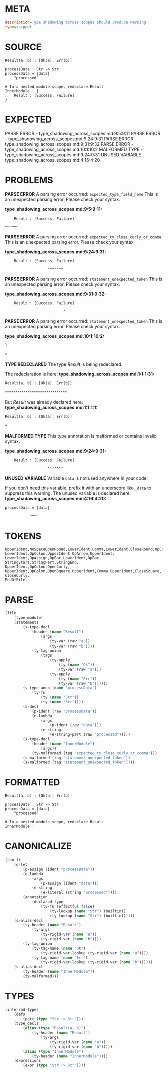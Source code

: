 # META
~~~ini
description=Type shadowing across scopes should produce warning
type=snippet
~~~
# SOURCE
~~~roc
Result(a, b) : [Ok(a), Err(b)]

processData : Str -> Str
processData = |data|
    "processed"

# In a nested module scope, redeclare Result
InnerModule : {
    Result : [Success, Failure]
}
~~~
# EXPECTED
PARSE ERROR - type_shadowing_across_scopes.md:9:5:9:11
PARSE ERROR - type_shadowing_across_scopes.md:9:24:9:31
PARSE ERROR - type_shadowing_across_scopes.md:9:31:9:32
PARSE ERROR - type_shadowing_across_scopes.md:10:1:10:2
MALFORMED TYPE - type_shadowing_across_scopes.md:9:24:9:31
UNUSED VARIABLE - type_shadowing_across_scopes.md:4:16:4:20
# PROBLEMS
**PARSE ERROR**
A parsing error occurred: `expected_type_field_name`
This is an unexpected parsing error. Please check your syntax.

**type_shadowing_across_scopes.md:9:5:9:11:**
```roc
    Result : [Success, Failure]
```
    ^^^^^^


**PARSE ERROR**
A parsing error occurred: `expected_ty_close_curly_or_comma`
This is an unexpected parsing error. Please check your syntax.

**type_shadowing_across_scopes.md:9:24:9:31:**
```roc
    Result : [Success, Failure]
```
                       ^^^^^^^


**PARSE ERROR**
A parsing error occurred: `statement_unexpected_token`
This is an unexpected parsing error. Please check your syntax.

**type_shadowing_across_scopes.md:9:31:9:32:**
```roc
    Result : [Success, Failure]
```
                              ^


**PARSE ERROR**
A parsing error occurred: `statement_unexpected_token`
This is an unexpected parsing error. Please check your syntax.

**type_shadowing_across_scopes.md:10:1:10:2:**
```roc
}
```
^


**TYPE REDECLARED**
The type _Result_ is being redeclared.

The redeclaration is here:
**type_shadowing_across_scopes.md:1:1:1:31:**
```roc
Result(a, b) : [Ok(a), Err(b)]
```
^^^^^^^^^^^^^^^^^^^^^^^^^^^^^^

But _Result_ was already declared here:
**type_shadowing_across_scopes.md:1:1:1:1:**
```roc
Result(a, b) : [Ok(a), Err(b)]
```
^


**MALFORMED TYPE**
This type annotation is malformed or contains invalid syntax.

**type_shadowing_across_scopes.md:9:24:9:31:**
```roc
    Result : [Success, Failure]
```
                       ^^^^^^^


**UNUSED VARIABLE**
Variable `data` is not used anywhere in your code.

If you don't need this variable, prefix it with an underscore like `_data` to suppress this warning.
The unused variable is declared here:
**type_shadowing_across_scopes.md:4:16:4:20:**
```roc
processData = |data|
```
               ^^^^


# TOKENS
~~~zig
UpperIdent,NoSpaceOpenRound,LowerIdent,Comma,LowerIdent,CloseRound,OpColon,OpenSquare,UpperIdent,NoSpaceOpenRound,LowerIdent,CloseRound,Comma,UpperIdent,NoSpaceOpenRound,LowerIdent,CloseRound,CloseSquare,
LowerIdent,OpColon,UpperIdent,OpArrow,UpperIdent,
LowerIdent,OpAssign,OpBar,LowerIdent,OpBar,
StringStart,StringPart,StringEnd,
UpperIdent,OpColon,OpenCurly,
UpperIdent,OpColon,OpenSquare,UpperIdent,Comma,UpperIdent,CloseSquare,
CloseCurly,
EndOfFile,
~~~
# PARSE
~~~clojure
(file
	(type-module)
	(statements
		(s-type-decl
			(header (name "Result")
				(args
					(ty-var (raw "a"))
					(ty-var (raw "b"))))
			(ty-tag-union
				(tags
					(ty-apply
						(ty (name "Ok"))
						(ty-var (raw "a")))
					(ty-apply
						(ty (name "Err"))
						(ty-var (raw "b"))))))
		(s-type-anno (name "processData")
			(ty-fn
				(ty (name "Str"))
				(ty (name "Str"))))
		(s-decl
			(p-ident (raw "processData"))
			(e-lambda
				(args
					(p-ident (raw "data")))
				(e-string
					(e-string-part (raw "processed")))))
		(s-type-decl
			(header (name "InnerModule")
				(args))
			(ty-malformed (tag "expected_ty_close_curly_or_comma")))
		(s-malformed (tag "statement_unexpected_token"))
		(s-malformed (tag "statement_unexpected_token"))))
~~~
# FORMATTED
~~~roc
Result(a, b) : [Ok(a), Err(b)]

processData : Str -> Str
processData = |data|
	"processed"

# In a nested module scope, redeclare Result
InnerModule : 

~~~
# CANONICALIZE
~~~clojure
(can-ir
	(d-let
		(p-assign (ident "processData"))
		(e-lambda
			(args
				(p-assign (ident "data")))
			(e-string
				(e-literal (string "processed"))))
		(annotation
			(declared-type
				(ty-fn (effectful false)
					(ty-lookup (name "Str") (builtin))
					(ty-lookup (name "Str") (builtin))))))
	(s-alias-decl
		(ty-header (name "Result")
			(ty-args
				(ty-rigid-var (name "a"))
				(ty-rigid-var (name "b"))))
		(ty-tag-union
			(ty-tag-name (name "Ok")
				(ty-rigid-var-lookup (ty-rigid-var (name "a"))))
			(ty-tag-name (name "Err")
				(ty-rigid-var-lookup (ty-rigid-var (name "b"))))))
	(s-alias-decl
		(ty-header (name "InnerModule"))
		(ty-malformed)))
~~~
# TYPES
~~~clojure
(inferred-types
	(defs
		(patt (type "Str -> Str")))
	(type_decls
		(alias (type "Result(a, b)")
			(ty-header (name "Result")
				(ty-args
					(ty-rigid-var (name "a"))
					(ty-rigid-var (name "b")))))
		(alias (type "InnerModule")
			(ty-header (name "InnerModule"))))
	(expressions
		(expr (type "Str -> Str"))))
~~~
